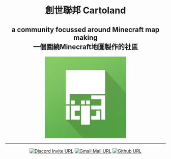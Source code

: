 <!-- <script>
function badges(name, color) {
    return `https://img.shields.io/badge/${name}-${color}?style=for-the-badge&logo=${name}&logoColor=white`
}
</script> -->

<div align="center">
    <h1>創世聯邦 Cartoland</h1>
    <h2>a community focussed around Minecraft map making<br>
    一個圍繞Minecraft地圖製作的社區</h2>
    <img src="https://raw.githubusercontent.com/Cartoland/.github/main/img/icon.png">
    <hr>
    <a href="https://discord.gg/UMYxwHyRNE" target="_blank"><img src="https://img.shields.io/discord/886936474723950603?label=Chat&style=for-the-badge&logo=discord&logoColor=white" alt="Discord Invite URL"></a>
    <a href="https://mail.google.com/mail/?view=cm&source=mailto&to=cartoland0101@gmail.com" target="_blank"><img src="https://img.shields.io/badge/Gmail-D14836?style=for-the-badge&logo=gmail&logoColor=white" alt="Gmail Mail URL"></a>
    <a href="https://github.com/Cartoland" target="_blank"><img src="https://img.shields.io/badge/github-%23121011.svg?style=for-the-badge&logo=github&logoColor=white" alt="Github URL"></a>

</div>

<!-- <a href="" target="_blank"><img src="" alt=""></a> -->
